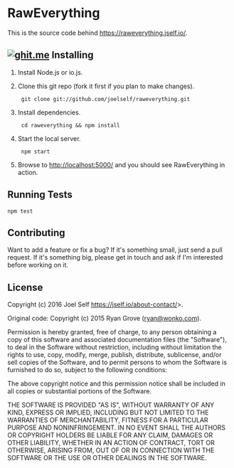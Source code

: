RawEverything
======

This is the source code behind <https://raweverything.jself.io/>.

[![ghit.me](https://ghit.me/badge.svg?repo=joelself/raweverything)](https://ghit.me/repo/joelself/raweverything)
Installing
----------

1. Install Node.js or io.js.

2. Clone this git repo (fork it first if you plan to make changes).

        git clone git://github.com/joelself/raweverything.git

3. Install dependencies.

        cd raweverything && npm install

4. Start the local server.

        npm start

5. Browse to <http://localhost:5000/> and you should see RawEverything in action.


Running Tests
-------------

```
npm test
```


Contributing
------------

Want to add a feature or fix a bug? If it's something small, just send a pull
request. If it's something big, please get in touch and ask if I'm interested
before working on it.


License
-------
Copyright (c) 2016 Joel Self <https://jself.io/about-contact/>>.

Original code: Copyright (c) 2015 Ryan Grove (ryan@wonko.com).

Permission is hereby granted, free of charge, to any person obtaining a copy of
this software and associated documentation files (the "Software"), to deal in
the Software without restriction, including without limitation the rights to
use, copy, modify, merge, publish, distribute, sublicense, and/or sell copies of
the Software, and to permit persons to whom the Software is furnished to do so,
subject to the following conditions:

The above copyright notice and this permission notice shall be included in all
copies or substantial portions of the Software.

THE SOFTWARE IS PROVIDED "AS IS", WITHOUT WARRANTY OF ANY KIND, EXPRESS OR
IMPLIED, INCLUDING BUT NOT LIMITED TO THE WARRANTIES OF MERCHANTABILITY, FITNESS
FOR A PARTICULAR PURPOSE AND NONINFRINGEMENT. IN NO EVENT SHALL THE AUTHORS OR
COPYRIGHT HOLDERS BE LIABLE FOR ANY CLAIM, DAMAGES OR OTHER LIABILITY, WHETHER
IN AN ACTION OF CONTRACT, TORT OR OTHERWISE, ARISING FROM, OUT OF OR IN
CONNECTION WITH THE SOFTWARE OR THE USE OR OTHER DEALINGS IN THE SOFTWARE.
